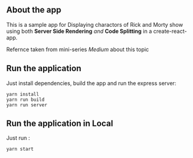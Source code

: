 ## About the app

This is a sample app for Displaying charactors of Rick and Morty show using both **Server Side Rendering** _and_ **Code Splitting** in a create-react-app.

Refernce taken from  mini-series  _Medium_ about this topic



## Run the application

Just install dependencies, build the app and run the express server:

```
yarn install
yarn run build
yarn run server
```
## Run the application in Local

Just run :

```
yarn start
```
